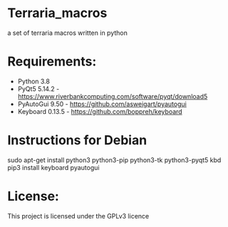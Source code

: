 # Terraria_macros
a set of terraria macros written in python

# Requirements:

- Python 3.8
- PyQt5 5.14.2  - https://www.riverbankcomputing.com/software/pyqt/download5
- PyAutoGui 9.50 - https://github.com/asweigart/pyautogui
- Keyboard 0.13.5 - https://github.com/boppreh/keyboard


# Instructions for Debian
sudo apt-get install python3 python3-pip python3-tk python3-pyqt5 kbd
pip3 install keyboard pyautogui

# License:
This project is licensed under the GPLv3 licence
